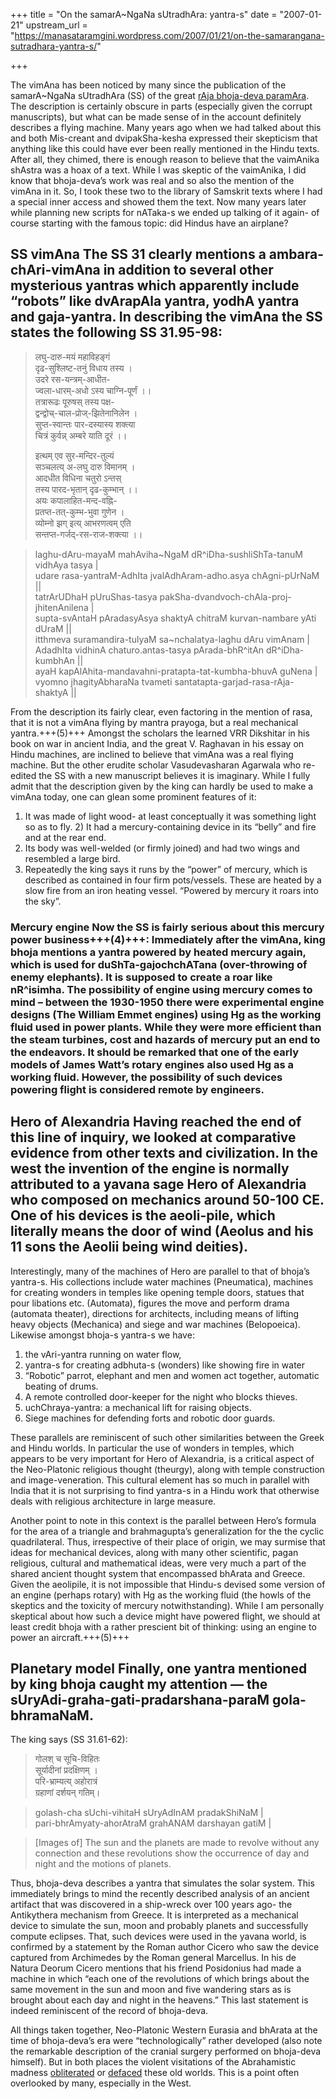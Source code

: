 +++
title = "On the samarA~NgaNa sUtradhAra: yantra-s"
date = "2007-01-21"
upstream_url = "https://manasataramgini.wordpress.com/2007/01/21/on-the-samarangana-sutradhara-yantra-s/"

+++

The vimAna has been noticed by many since the publication of the samarA\~NgaNa sUtradhAra (SS) of the great [rAja bhoja-deva paramAra](http://manasataramgini.wordpress.com/2005/12/raja-bhoja-glory-and-tragedy-of.html). The description is certainly obscure in parts (especially given the corrupt manuscripts), but what can be made sense of in the account definitely describes a flying machine. Many years ago when we had talked about this and both Mis-creant and dvipakSha-kesha expressed their skepticism that anything like this could have ever been really mentioned in the Hindu texts. After all, they chimed, there is enough reason to believe that the vaimAnika shAstra was a hoax of a text. While I was skeptic of the vaimAnika, I did know that bhoja-deva’s work was real and so also the mention of the vimAna in it. So, I took these two to the library of Samskrit texts where I had a special inner access and showed them the text. Now many years later while planning new scripts for nATaka-s we ended up talking of it again- of course starting with the famous topic: did Hindus have an airplane?

## SS vimAna The SS 31 clearly mentions a ambara-chAri-vimAna in addition to several other mysterious yantras which apparently include “robots” like dvArapAla yantra, yodhA yantra and gaja-yantra. In describing the vimAna the SS states the following SS 31.95-98:

> लघु-दारु-मयं महाविहङ्गं  
> दृढ-सुश्लिष्ट-तनुं विधाय तस्य ।  
> उदरे रस-यन्त्रम्-आधीत-  
> ज्वला-धारम्-अधो ऽस्य चाग्नि-पूर्णं ।।  
> तत्रारूढः पूरुषस् तस्य पक्ष-  
> द्वन्द्वोच्-चाल-प्रोज्-झितेनानिलेन ।  
> सुप्त-स्वान्तः पार-दस्यास्य शक्त्या  
> चित्रं कुर्वन्न् अम्बरे याति दूरं ।।  
> 
> इत्थम् एव सुर-मन्दिर-तुल्यं  
> सञ्चलत्य् अ-लघु दारु विमानम् ।  
> आदधीत विधिना चतुरो ऽन्तस्  
> तस्य पारद-भृतान् दृढ-कुम्भान् ।।  
> अयः कपालाहित-मन्द-वह्नि-  
> प्रतप्त-तत्-कुम्भ-भुवा गुणेन ।  
> व्योम्नो झग् इत्य् आभरणत्वम् एति  
> सन्तप्त-गर्जद्-रस-राज-शक्त्या ।।

> laghu-dAru-mayaM mahAviha~NgaM dR^iDha-sushliShTa-tanuM vidhAya tasya |  
> udare rasa-yantraM-AdhIta jvalAdhAram-adho.asya chAgni-pUrNaM ||  
tatrArUDhaH pUruShas-tasya pakSha-dvandvoch-chAla-proj-jhitenAnilena |  
supta-svAntaH pAradasyAsya shaktyA chitraM kurvan-nambare yAti dUraM ||  
itthmeva suramandira-tulyaM sa~nchalatya-laghu dAru vimAnam |  
AdadhIta vidhinA chaturo.antas-tasya pArada-bhR^itAn dR^iDha-kumbhAn ||  
ayaH kapAlAhita-mandavahni-pratapta-tat-kumbha-bhuvA guNena |  
vyomno jhagityAbharaNa tvameti santatapta-garjad-rasa-rAja-shaktyA ||

From the description its fairly clear, even factoring in the mention of rasa, that it is not a vimAna flying by mantra prayoga, but a real mechanical yantra.+++(5)+++ Amongst the scholars the learned VRR Dikshitar in his book on war in ancient India, and the great V. Raghavan in his essay on Hindu machines, are inclined to believe that vimAna was a real flying machine. But the other erudite scholar Vasudevasharan Agarwala who re-edited the SS with a new manuscript believes it is imaginary. While I fully admit that the description given by the king can hardly be used to make a vimAna today, one can glean some prominent features of it:  

1) It was made of light wood- at least conceptually it was something light so as to fly. 2) It had a mercury-containing device in its “belly” and fire and at the rear end. 
3) Its body was well-welded (or firmly joined) and had two wings and resembled a large bird. 
4) Repeatedly the king says it runs by the “power” of mercury, which is described as contained in four firm pots/vessels. These are heated by a slow fire from an iron heating vessel. “Powered by mercury it roars into the sky”.

### Mercury engine Now the SS is fairly serious about this mercury power business+++(4)+++: Immediately after the vimAna, king bhoja mentions a yantra powered by heated mercury again, which is used for duShTa-gajochchATana (over-throwing of enemy elephants). It is supposed to create a roar like nR^isimha. The possibility of engine using mercury comes to mind – between the 1930-1950 there were experimental engine designs (The William Emmet engines) using Hg as the working fluid used in power plants. While they were more efficient than the steam turbines, cost and hazards of mercury put an end to the endeavors. It should be remarked that one of the early models of James Watt’s rotary engines also used Hg as a working fluid. However, the possibility of such devices powering flight is considered remote by engineers.

## Hero of Alexandria Having reached the end of this line of inquiry, we looked at comparative evidence from other texts and civilization. In the west the invention of the engine is normally attributed to a yavana sage Hero of Alexandria who composed on mechanics around 50-100 CE. One of his devices is the aeoli-pile, which literally means the door of wind (Aeolus and his 11 sons the Aeolii being wind deities). 

Interestingly, many of the machines of Hero are parallel to that of bhoja’s yantra-s. His collections include water machines (Pneumatica), machines for creating wonders in temples like opening temple doors, statues that pour libations etc. (Automata), figures the move and perform drama (automata theater), directions for architects, including means of lifting heavy objects (Mechanica) and siege and war machines (Belopoeica). Likewise amongst bhoja-s yantra-s we have: 

1) the vAri-yantra running on water flow, 
2) yantra-s for creating adbhuta-s (wonders) like showing fire in water 
3) “Robotic” parrot, elephant and men and women act together, automatic beating of drums. 
4) A remote controlled door-keeper for the night who blocks thieves. 
5) uchChraya-yantra: a mechanical lift for raising objects. 
6) Siege machines for defending forts and robotic door guards.

These parallels are reminiscent of such other similarities between the Greek and Hindu worlds. In particular the use of wonders in temples, which appears to be very important for Hero of Alexandria, is a critical aspect of the Neo-Platonic religious thought (theurgy), along with temple construction and image-veneration. This cultural element has so much in parallel with India that it is not surprising to find yantra-s in a Hindu work that otherwise deals with religious architecture in large measure. 

Another point to note in this context is the parallel between Hero’s formula for the area of a triangle and brahmagupta’s generalization for the the cyclic quadrilateral. Thus, irrespective of their place of origin, we may surmise that ideas for mechanical devices, along with many other scientific, pagan religious, cultural and mathematical ideas, were very much a part of the shared ancient thought system that encompassed bhArata and Greece. Given the aeolipile, it is not impossible that Hindu-s devised some version of an engine (perhaps rotary) with Hg as the working fluid (the howls of the skeptics and the toxicity of mercury notwithstanding). While I am personally skeptical about how such a device might have powered flight, we should at least credit bhoja with a rather prescient bit of thinking: using an engine to power an aircraft.+++(5)+++

## Planetary model Finally, one yantra mentioned by king bhoja caught my attention — the sUryAdi-graha-gati-pradarshana-paraM gola-bhramaNaM.  
The king says (SS 31.61-62): 

> गोलश् च सूचि-विहितः  
> सूर्यादीनां प्रदक्षिणम् ।  
> परि-भ्राम्यत्य् अहोरात्रं  
> ग्रहाणां दर्शयन् गतिम्।

> golash-cha sUchi-vihitaH sUryAdInAM pradakShiNaM \|  
pari-bhrAmyaty-ahorAtraM grahANAM darshayan gatiM \|  

> \[Images of\] The sun and the planets are made to revolve without any connection and these revolutions show the occurrence of day and night and the motions of planets. 

Thus, bhoja-deva describes a yantra that simulates the solar system. This immediately brings to mind the recently described analysis of an ancient artifact that was discovered in a ship-wreck over 100 years ago- the Antikythera mechanism from Greece. It is interpreted as a mechanical device to simulate the sun, moon and probably planets and successfully compute eclipses. That, such devices were used in the yavana world, is confirmed by a statement by the Roman author Cicero who saw the device captured from Archimedes by the Roman general Marcellus. In his de Natura Deorum Cicero mentions that his friend Posidonius had made a machine in which “each one of the revolutions of which brings about the same movement in the sun and moon and five wandering stars as is brought about each day and night in the heavens.” This last statement is indeed reminiscent of the record of bhoja-deva.

All things taken together, Neo-Platonic Western Eurasia and bhArata at the time of bhoja-deva’s era were “technologically” rather developed (also note the remarkable description of the cranial surgery performed on bhoja-deva himself). But in both places the violent visitations of the Abrahamistic madness [obliterated](http://manasataramgini.wordpress.com/2006/07/emperor-julian.html) or [defaced](http://manasataramgini.wordpress.com/2006/08/makings-of-islamic-science.html) these old worlds. This is a point often overlooked by many, especially in the West.

